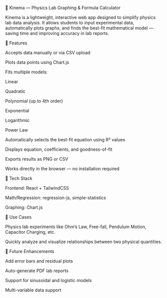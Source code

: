 🧠 Kinema — Physics Lab Graphing & Formula Calculator

Kinema is a lightweight, interactive web app designed to simplify physics lab data analysis.
It allows students to input experimental data, automatically plots graphs, and finds the best-fit mathematical model — saving time and improving accuracy in lab reports.

🔹 Features

Accepts data manually or via CSV upload

Plots data points using Chart.js

Fits multiple models:

Linear

Quadratic

Polynomial (up to 4th order)

Exponential

Logarithmic

Power Law

Automatically selects the best-fit equation using R² values

Displays equation, coefficients, and goodness-of-fit

Exports results as PNG or CSV

Works directly in the browser — no installation required

🔹 Tech Stack

Frontend: React + TailwindCSS

Math/Regression: regression-js, simple-statistics

Graphing: Chart.js

🔹 Use Cases

Physics lab experiments like Ohm’s Law, Free-fall, Pendulum Motion, Capacitor Charging, etc.

Quickly analyze and visualize relationships between two physical quantities.

🔹 Future Enhancements

Add error bars and residual plots

Auto-generate PDF lab reports

Support for sinusoidal and logistic models

Multi-variable data support
